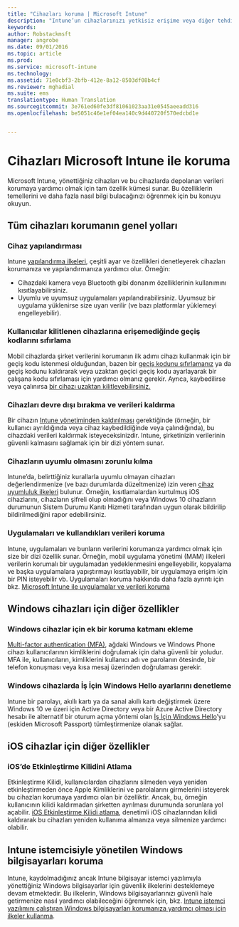 ```yaml
---
title: "Cihazları koruma | Microsoft Intune"
description: "Intune’un cihazlarınızı yetkisiz erişime veya diğer tehditlere karşı korumanıza yardımcı olabileceği yollardan bazılarını öğrenin."
keywords: 
author: Robstackmsft
manager: angrobe
ms.date: 09/01/2016
ms.topic: article
ms.prod: 
ms.service: microsoft-intune
ms.technology: 
ms.assetid: 71e0cbf3-2bfb-412e-8a12-8503df08b4cf
ms.reviewer: mghadial
ms.suite: ems
translationtype: Human Translation
ms.sourcegitcommit: 3e761ed60fe3df81061023aa31e0545aeeadd316
ms.openlocfilehash: be5051c46e1ef04ea140c9d440720f570edcbd1e


---
```


# Cihazları Microsoft Intune ile koruma

Microsoft Intune, yönettiğiniz cihazları ve bu cihazlarda depolanan verileri korumaya yardımcı olmak için tam özellik kümesi sunar. Bu özelliklerin temellerini ve daha fazla nasıl bilgi bulacağınızı öğrenmek için bu konuyu okuyun.

## Tüm cihazları korumanın genel yolları

### Cihaz yapılandırması
Intune [yapılandırma ilkeleri](manage-settings-and-features-on-your-devices-with-microsoft-intune-policies.md), çeşitli ayar ve özellikleri denetleyerek cihazları korumanıza ve yapılandırmanıza yardımcı olur. Örneğin:
- Cihazdaki kamera veya Bluetooth gibi donanım özelliklerinin kullanımını kısıtlayabilirsiniz.
- Uyumlu ve uyumsuz uygulamaları yapılandırabilirsiniz. Uyumsuz bir uygulama yüklenirse size uyarı verilir (ve bazı platformlar yüklemeyi engelleyebilir).

### Kullanıcılar kilitlenen cihazlarına erişemediğinde geçiş kodlarını sıfırlama
Mobil cihazlarda şirket verilerini korumanın ilk adımı cihazı kullanmak için bir geçiş kodu istenmesi olduğundan, bazen bir [geçiş kodunu sıfırlamanız](use-remote-lock-and-passcode-reset-in-microsoft-intune.md) ya da geçiş kodunu kaldırarak veya uzaktan geçici geçiş kodu ayarlayarak bir çalışana kodu sıfırlaması için yardımcı olmanız gerekir. Ayrıca, kaybedilirse veya çalınırsa [bir cihazı uzaktan kilitleyebilirsiniz.](use-remote-lock-and-passcode-reset-in-microsoft-intune.md)

### Cihazları devre dışı bırakma ve verileri kaldırma
Bir cihazın [Intune yönetiminden kaldırılması](retire-devices-from-microsoft-intune-management) gerektiğinde (örneğin, bir kullanıcı ayrıldığında veya cihaz kaybedildiğinde veya çalındığında), bu cihazdaki verileri kaldırmak isteyeceksinizdir. Intune, şirketinizin verilerinin güvenli kalmasını sağlamak için bir dizi yöntem sunar.

### Cihazların uyumlu olmasını zorunlu kılma
Intune’da, belirttiğiniz kurallarla uyumlu olmayan cihazları değerlendirmenize (ve bazı durumlarda düzeltmenize) izin veren [cihaz uyumluluk ilkeleri](introduction-to-device-compliance-policies-in-microsoft-intune) bulunur. Örneğin, kısıtlamalardan kurtulmuş iOS cihazlarını, cihazların şifreli olup olmadığını veya Windows 10 cihazların durumunun Sistem Durumu Kanıtı Hizmeti tarafından uygun olarak bildirilip bildirilmediğini rapor edebilirsiniz.

### Uygulamaları ve kullandıkları verileri koruma
Intune, uygulamaları ve bunların verilerini korumanıza yardımcı olmak için size bir dizi özellik sunar. Örneğin, mobil uygulama yönetimi (MAM) ilkeleri verilerin korumalı bir uygulamadan yedeklenmesini engelleyebilir, kopyalama ve başka uygulamalara yapıştırmayı kısıtlayabilir, bir uygulamaya erişim için bir PIN isteyebilir vb. Uygulamaları koruma hakkında daha fazla ayrıntı için bkz. [Microsoft Intune ile uygulamalar ve verileri koruma](protect-apps-and-data-with-microsoft-intune)

## Windows cihazları için diğer özellikler

### Windows cihazlar için ek bir koruma katmanı ekleme
[Multi-factor authentication (MFA)](protect-windows-devices-with-multi-factor-authentication.md), ağdaki Windows ve Windows Phone cihazı kullanıcılarının kimliklerini doğrulamak için daha güvenli bir yoludur.  MFA ile, kullanıcıların, kimliklerini kullanıcı adı ve parolanın ötesinde, bir telefon konuşması veya kısa mesaj üzerinden doğrulaması gerekir.

### Windows cihazlarda İş İçin Windows Hello ayarlarını denetleme
Intune bir parolayı, akıllı kartı ya da sanal akıllı kartı değiştirmek üzere Windows 10 ve üzeri için Active Directory veya bir Azure Active Directory hesabı ile alternatif bir oturum açma yöntemi olan [İş İçin Windows Hello](control-microsoft-passport-settings-on-devices-with-microsoft-intune.md)’yu (eskiden Microsoft Passport) tümleştirmenize olanak sağlar.

## iOS cihazlar için diğer özellikler

### iOS’de Etkinleştirme Kilidini Atlama
Etkinleştirme Kilidi, kullanıcılardan cihazlarını silmeden veya yeniden etkinleştirmeden önce Apple Kimliklerini ve parolalarını girmelerini isteyerek bu cihazları korumaya yardımcı olan bir özelliktir. Ancak, bu, örneğin kullanıcının kilidi kaldırmadan şirketten ayrılması durumunda sorunlara yol açabilir. [iOS Etkinleştirme Kilidi atlama](help-protect-ios-devices-with-activation-lock-bypass-for-microsoft-intune.md), denetimli iOS cihazlarından kilidi kaldırarak bu cihazları yeniden kullanıma almanıza veya silmenize yardımcı olabilir.



## Intune istemcisiyle yönetilen Windows bilgisayarları koruma
Intune, kaydolmadığınız ancak Intune bilgisayar istemci yazılımıyla yönettiğiniz Windows bilgisayarlar için güvenlik ilkelerini desteklemeye devam etmektedir. Bu ilkelerin, Windows bilgisayarlarınızı güvenli hale getirmenize nasıl yardımcı olabileceğini öğrenmek için, bkz. [Intune istemci yazılımını çalıştıran Windows bilgisayarları korumanıza yardımcı olması için ilkeler kullanma](policies-to-protect-windows-pcs-in-microsoft-intune.md).



<!--HONumber=Sep16_HO1-->


